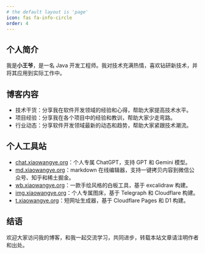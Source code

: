 ```yaml
---
# the default layout is 'page'
icon: fas fa-info-circle
order: 4
---
```


## 个人简介

我是**小王爷**，是一名 Java 开发工程师。我对技术充满热情，喜欢钻研新技术，并将其应用到实际工作中。

## 博客内容

- 技术干货：分享我在软件开发领域的经验和心得，帮助大家提高技术水平。
- 项目经验：分享我在各个项目中的经验和教训，帮助大家少走弯路。
- 行业动态：分享软件开发领域最新的动态和趋势，帮助大家紧跟技术潮流。

## 个人工具站

- [chat.xiaowangye.org](https://chat.xiaowangye.org)：个人专属 ChatGPT，支持 GPT 和 Gemini 模型。
- [md.xiaowangye.org](https://md.xiaowangye.org)：markdown 在线编辑器，支持一键拷贝内容到微信公众号、知乎和稀土掘金。
- [wb.xiaowangye.org](https://wb.xiaowangye.org)：一款手绘风格的白板工具，基于 excalidraw 构建。
- [img.xiaowangye.org](https://img.xiaowangye.org)：个人专属图床，基于 Telegraph 和 Cloudflare 构建。
- [t.xiaowangye.org](https://t.xiaowangye.org)：短网址生成器，基于 Cloudflare Pages 和 D1 构建。

## 结语

欢迎大家访问我的博客，和我一起交流学习，共同进步，转载本站文章请注明作者和出处。
